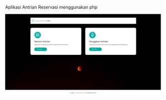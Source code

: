 Aplikasi Antrian Reservasi menggunakan php



<p align="center"><img src="https://github.com/ghozali25/Antrian-Reservasi/blob/Main/hasil.png"></p>
